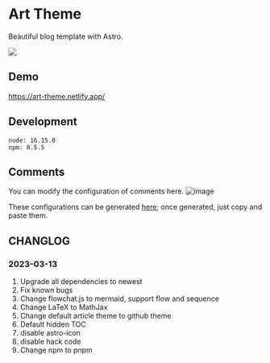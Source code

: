 # Art Theme

Beautiful blog template with Astro.

[![](https://www.netlify.com/img/deploy/button.svg)](https://app.netlify.com/start/deploy?repository=https://github.com/npmrun/art-theme)

## Demo
https://art-theme.netlify.app/

## Development

```
node: 16.15.0
npm: 8.5.5
```

## Comments

You can modify the configuration of comments here.
![image](https://github.com/npmrun/art-theme/assets/62639956/c6aaf9cb-d62e-466e-8253-66447ce5c93f)

These configurations can be generated [here](https://giscus.app/); once generated, just copy and paste them.

## CHANGLOG

### 2023-03-13

1. Upgrade all dependencies to newest
2. Fix known bugs
3. Change flowchat.js to mermaid, support flow and sequence
4. Change LaTeX to MathJax
5. Change default article theme to github theme
6. Default hidden TOC
7. disable astro-icon
7. disable hack code
7. Change npm to pnpm
